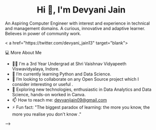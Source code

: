 <h1 align="center"> Hi 👋, I'm Devyani Jain</h1>

An Aspiring Computer Engineer with interest and experience in technical and management domains. A curious, innovative and adaptive learner. Believes in power of community work.

<p align="left"> < a href="https://twitter.com/devyani_jain13" target="blank">

💻  More About Me

- 👩‍🎓 I'm a 3rd Year Undergrad at Shri Vaishnav Vidyapeeth Viswavidyalaya, Indore. 
- 🌱 I’m currently learning Python and Data Science.
- 👯 I’m looking to collaborate on any Open Source project which I consider interesting or useful .
- 🤔 Exploring new technologies, enthusiastic in Data Analytics and Data Science, hands-on worked in Canva.
- 📫 How to reach me: devyanijain09@gmail.com
- ⚡ Fun fact: "The biggest paradox of learning: the more you know, the more you realise you don't know ."

-->
